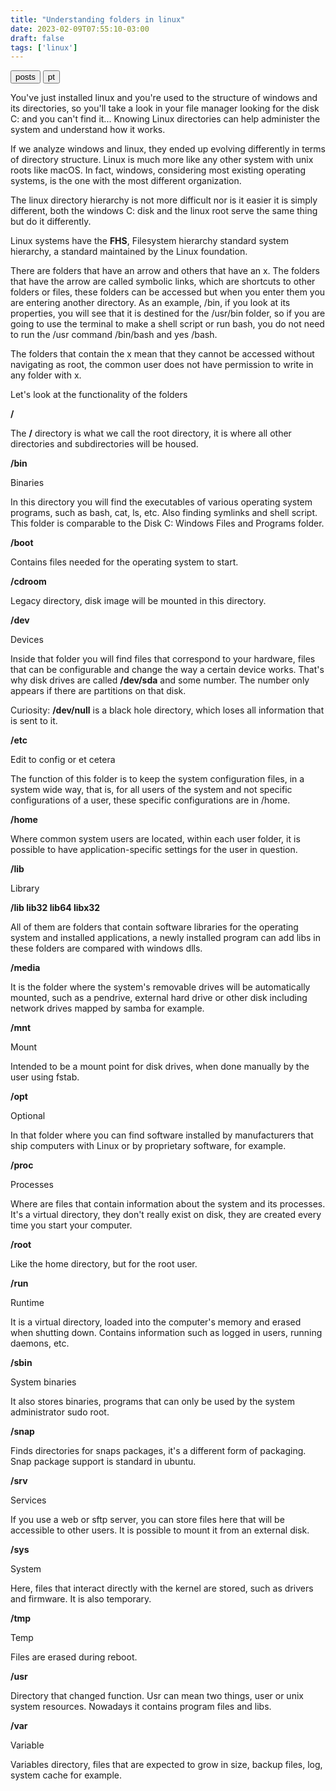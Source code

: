 ```yaml
---
title: "Understanding folders in linux"
date: 2023-02-09T07:55:10-03:00
draft: false
tags: ['linux']
---
```

<button type="button" class="btn btn-light btn-xs"><a href="/" style="text-decoration:none;color:black">posts</a></button>
<button type="button" class="btn btn-light btn-xs"><a href="/pt-pt/folders-in-linux" style="text-decoration:none;color:black">pt</a></button>

You've just installed linux and you're used to the structure of windows and its directories, so you'll take a look in your file manager looking for the disk C: and you can't find it...
Knowing Linux directories can help administer the system and understand how it works.

If we analyze windows and linux, they ended up evolving differently in terms of directory structure. Linux is much more like any other system with unix roots like macOS. In fact, windows, considering most existing operating systems, is the one with the most different organization.

The linux directory hierarchy is not more difficult nor is it easier it is simply different, both the windows C: disk and the linux root serve the same thing but do it differently.

Linux systems have the **FHS**, Filesystem hierarchy standard system hierarchy, a standard maintained by the Linux foundation.


There are folders that have an arrow and others that have an x.
The folders that have the arrow are called symbolic links, which are shortcuts to other folders or files, these folders can be accessed but when you enter them you are entering another directory. As an example, /bin, if you look at its properties, you will see that it is destined for the /usr/bin folder, so if you are going to use the terminal to make a shell script or run bash, you do not need to run the /usr command /bin/bash and yes /bash.


The folders that contain the x mean that they cannot be accessed without navigating as root, the common user does not have permission to write in any folder with x.


Let's look at the functionality of the folders

**/**

The **/** directory is what we call the root directory, it is where all other directories and subdirectories will be housed.

**/bin**

Binaries

In this directory you will find the executables of various operating system programs, such as bash, cat, ls, etc. Also finding symlinks and shell script. This folder is comparable to the Disk C: Windows Files and Programs folder.

**/boot**

Contains files needed for the operating system to start.

**/cdroom**

Legacy directory, disk image will be mounted in this directory.

**/dev**

Devices

Inside that folder you will find files that correspond to your hardware, files that can be configurable and change the way a certain device works. That's why disk drives are called **/dev/sda** and some number. The number only appears if there are partitions on that disk.

Curiosity: **/dev/null** is a black hole directory, which loses all information that is sent to it.

**/etc**

Edit to config or et cetera

The function of this folder is to keep the system configuration files, in a system wide way, that is, for all users of the system and not specific configurations of a user, these specific configurations are in /home.


**/home**

Where common system users are located, within each user folder, it is possible to have application-specific settings for the user in question.

**/lib**

Library


**/lib lib32 lib64 libx32**

All of them are folders that contain software libraries for the operating system and installed applications, a newly installed program can add libs in these folders are compared with windows dlls.

**/media**

It is the folder where the system's removable drives will be automatically mounted, such as a pendrive, external hard drive or other disk including network drives mapped by samba for example.

**/mnt**

Mount

Intended to be a mount point for disk drives, when done manually by the user using fstab.


**/opt**

Optional

In that folder where you can find software installed by manufacturers that ship computers with Linux or by proprietary software, for example.


**/proc**

Processes

Where are files that contain information about the system and its processes. It's a virtual directory, they don't really exist on disk, they are created every time you start your computer.


**/root**

Like the home directory, but for the root user.

**/run**

Runtime

It is a virtual directory, loaded into the computer's memory and erased when shutting down. Contains information such as logged in users, running daemons, etc.

**/sbin**

System binaries

It also stores binaries, programs that can only be used by the system administrator sudo root.

**/snap**

Finds directories for snaps packages, it's a different form of packaging. Snap package support is standard in ubuntu.

**/srv**

Services

If you use a web or sftp server, you can store files here that will be accessible to other users. It is possible to mount it from an external disk.

**/sys**

System

Here, files that interact directly with the kernel are stored, such as drivers and firmware. It is also temporary.


**/tmp**

Temp

Files are erased during reboot.

**/usr**

Directory that changed function. Usr can mean two things, user or unix system resources. Nowadays it contains program files and libs.

**/var**

Variable

Variables directory, files that are expected to grow in size, backup files, log, system cache for example.
